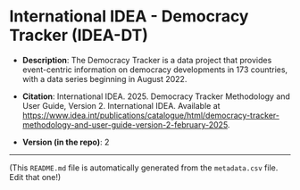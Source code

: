 # International IDEA - Democracy Tracker (IDEA-DT)

- **Description**: The Democracy Tracker is a data project that provides event-centric information on democracy developments in 173 countries, with a data series beginning in August 2022.

- **Citation**: International IDEA. 2025. Democracy Tracker Methodology and User Guide, Version 2. International IDEA. Available at https://www.idea.int/publications/catalogue/html/democracy-tracker-methodology-and-user-guide-version-2-february-2025.

- **Version (in the repo)**: 2
---
(This `README.md` file is automatically generated from the `metadata.csv` file. Edit that one!)
